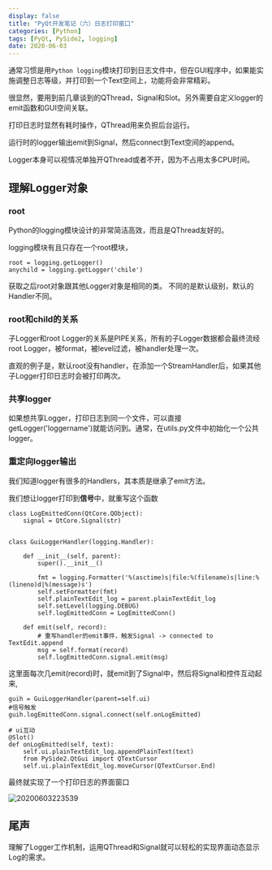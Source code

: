 ```yaml
---
display: false
title: "PyQt开发笔记（六）日志打印窗口"
categories: [Python]
tags: [PyQt, PySide2, logging]
date: 2020-06-03
---
```


通常习惯是用```Python logging```模块打印到日志文件中，但在GUI程序中，如果能实施调整日志等级，并打印到一个Text空间上，功能将会非常精彩。

很显然，要用到前几章谈到的QThread，Signal和Slot。另外需要自定义logger的emit函数和GUI空间关联。

打印日志时显然有耗时操作，QThread用来负担后台运行。

运行时的logger输出emit到Signal，然后connect到Text空间的append。

Logger本身可以视情况单独开QThread或者不开，因为不占用太多CPU时间。

## 理解Logger对象

### root
Python的logging模块设计的非常简洁高效，而且是QThread友好的。

logging模块有且只存在一个root模块，

```
root = logging.getLogger()
anychild = logging.getLogger('chile')
```

获取之后root对象跟其他Logger对象是相同的类。 不同的是默认级别，默认的Handler不同。

### root和child的关系
子Logger和root Logger的关系是PIPE关系，所有的子Logger数据都会最终流经root Logger，被format，被level过滤，被handler处理一次。

直观的例子是，默认root没有handler，在添加一个StreamHandler后，如果其他子Logger打印日志时会被打印两次。

### 共享logger
如果想共享Logger，打印日志到同一个文件，可以直接getLogger('loggername')就能访问到。通常，在utils.py文件中初始化一个公共logger。


### 重定向logger输出

我们知道logger有很多的Handlers，其本质是继承了emit方法。

我们想让logger打印到**信号**中，就重写这个函数
```
class LogEmittedConn(QtCore.QObject):
    signal = QtCore.Signal(str)


class GuiLoggerHandler(logging.Handler):

    def __init__(self, parent):
        super().__init__()

        fmt = logging.Formatter('%(asctime)s|file:%(filename)s|line:%(lineno)d|%(message)s')
        self.setFormatter(fmt)
        self.plainTextEdit_log = parent.plainTextEdit_log
        self.setLevel(logging.DEBUG)
        self.logEmittedConn = LogEmittedConn()

    def emit(self, record):
        # 重写handler的emit事件，触发Signal -> connected to TextEdit.append
        msg = self.format(record)
        self.logEmittedConn.signal.emit(msg)
```

这里面每次几emit(record)时，就emit到了Signal中，然后将Signal和控件互动起来,
```
guih = GuiLoggerHandler(parent=self.ui)
#信号触发
guih.logEmittedConn.signal.connect(self.onLogEmitted)

# ui互动
@Slot()
def onLogEmitted(self, text):
    self.ui.plainTextEdit_log.appendPlainText(text)
    from PySide2.QtGui import QTextCursor
    self.ui.plainTextEdit_log.moveCursor(QTextCursor.End)
```

最终就实现了一个打印日志的界面窗口

![20200603223539](https://52etf.oss-cn-beijing.aliyuncs.com/picgo20200603223539.png)


## 尾声
理解了Logger工作机制，运用QThread和Signal就可以轻松的实现界面动态显示Log的需求。


